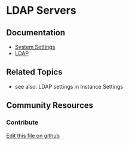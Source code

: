 # LDAP Servers

## Documentation

* [System Settings](https://portal.liferay.dev/docs/7-2/user/-/knowledge_base/u/system-settings)
* [LDAP](https://help.liferay.com/hc/en-us/articles/360029031771-LDAP)

## Related Topics

* see also: LDAP settings in Instance Settings

## Community Resources


### Contribute

[Edit this file on github](https://github.com/olafk/controlpanel-documentation-docs/blob/master/md/72en/com_liferay_configuration_admin_web_portlet_SystemSettingsPortlet/com.liferay.portal.security.ldap.configuration.LDAPServerConfiguration.md)
